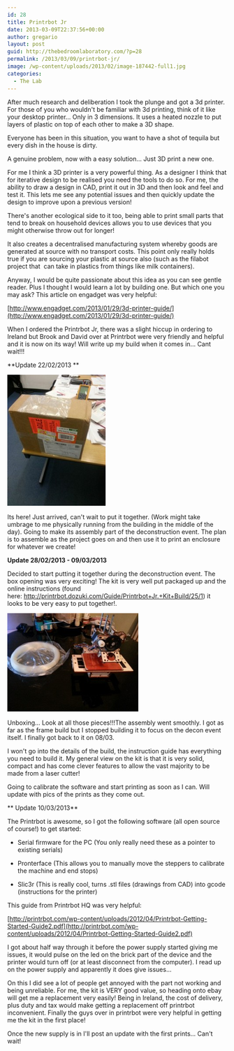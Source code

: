 ```yaml
---
id: 28
title: Printrbot Jr
date: 2013-03-09T22:37:56+00:00
author: gregario
layout: post
guid: http://thebedroomlaboratory.com/?p=28
permalink: /2013/03/09/printrbot-jr/
image: /wp-content/uploads/2013/02/image-187442-full1.jpg
categories:
  - The Lab
---
```

After much research and deliberation I took the plunge and got a 3d printer. For those of you who wouldn't be familiar with 3d printing, think of it like your desktop printer... Only in 3 dimensions. It uses a heated nozzle to put layers of plastic on top of each other to make a 3D shape.

Everyone has been in this situation, you want to have a shot of tequila but every dish in the house is dirty.
  
A genuine problem, now with a easy solution... Just 3D print a new one.

For me I think a 3D printer is a very powerful thing. As a designer I think that for iterative design to be realised you need the tools to do so. For me, the ability to draw a design in CAD, print it out in 3D and then look and feel and test it. This lets me see any potential issues and then quickly update the design to improve upon a previous version!

There's another ecological side to it too, being able to print small parts that tend to break on household devices allows you to use devices that you might otherwise throw out for longer!

It also creates a decentralised manufacturing system whereby goods are generated at source with no transport costs. This point only really holds true if you are sourcing your plastic at source also (such as the filabot project that  can take in plastics from things like milk containers).

Anyway, I would be quite passionate about this idea as you can see gentle reader. Plus I thought I would learn a lot by building one. But which one you may ask? This article on engadget was very helpful:

[http://www.engadget.com/2013/01/29/3d-printer-guide/](http://www.engadget.com/2013/01/29/3d-printer-guide/)

When I ordered the Printrbot Jr, there was a slight hiccup in ordering to Ireland but Brook and David over at Printrbot were very friendly and helpful and it is now on its way! Will write up my build when it comes in... Cant wait!!!

**Update 22/02/2013 **

![0v_JQiSUWaI_5f2RElkOd50Qv4qMflf1tLY_kr1NZbc](/wp-content/uploads/2013/02/0v_JQiSUWaI_5f2RElkOd50Qv4qMflf1tLY_kr1NZbc-225x300.jpg)

Its here! Just arrived, can't wait to put it together. (Work might take umbrage to me physically running from the building in the middle of the day). Going to make its assembly part of the deconstruction event. The plan is to assemble as the project goes on and then use it to print an enclosure for whatever we create!

**Update 28/02/2013 - 09/03/2013**

Decided to start putting it together during the deconstruction event. The box opening was very exciting! The kit is very well put packaged up and the online instructions (found here: http://printrbot.dozuki.com/Guide/Printrbot+Jr.+Kit+Build/25/1) it looks to be very easy to put together!.

![2013-03-09 17.54.44 (Medium)](/wp-content/uploads/2013/02/2013-03-09-17.54.44-Medium-300x225.jpg)

Unboxing... Look at all those pieces!!!The assembly went smoothly. I got as far as the frame build but I stopped building it to focus on the decon event itself. I finally got back to it on 08/03.

I won't go into the details of the build, the instruction guide has everything you need to build it. My general view on the kit is that it is very solid, compact and has come clever features to allow the vast majority to be made from a laser cutter!

Going to calibrate the software and start printing as soon as I can. Will update with pics of the prints as they come out.

** Update 10/03/2013**

The Printrbot is awesome, so I got the following software (all open source of course!) to get started:

- Serial firmware for the PC (You only really need these as a pointer to existing serials)
  
- Pronterface (This allows you to manually move the steppers to calibrate the machine and end stops)
  
- Slic3r (This is really cool, turns .stl files (drawings from CAD) into gcode (instructions for the printer)

This guide from Printrbot HQ was very helpful:
  
[http://printrbot.com/wp-content/uploads/2012/04/Printrbot-Getting-Started-Guide2.pdf](http://printrbot.com/wp-content/uploads/2012/04/Printrbot-Getting-Started-Guide2.pdf)

I got about half way through it before the power supply started giving me issues, it would pulse on the led on the brick part of the device and the printer would turn off (or at least disconnect from the computer). I read up on the power supply and apparently it does give issues...

On this I did see a lot of people get annoyed with the part not working and being unreliable. For me, the kit is VERY good value, so heading onto ebay will get me a replacement very easily! Being in Ireland, the cost of delivery, plus duty and tax would make getting a replacement off printrbot inconvenient. Finally the guys over in printrbot were very helpful in getting me the kit in the first place!

Once the new supply is in I'll post an update with the first prints... Can't wait!

